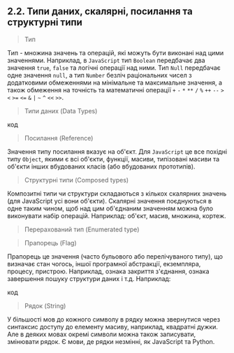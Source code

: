 ## 2.2. Типи даних, скалярні, посилання та структурні типи

> Тип

Тип - множина значень та операцій, які можуть бути виконані над цими значеннями. Наприклад, в `JavaScript` тип `Boolean` передбачає два значення `true`, `false` та логічні операції над ними. Тип `Null` передбачає одне значення `null`, а тип `Number` безліч раціональних чисел з додатковими обмеженнями на мінімальне та максимальне значення, а також обмеження на точність та математичні операції `+` `-` `*` `**` `/` `%` `++` `--` `>` `<` `>=` `<=` `&` `|` `~` `^` `<<` `>>`.

> Типи даних (Data Types)

код

> Посилання (Reference)

Значення типу посилання вказує на об'єкт. Для `JavaScript` це все похідні типу `Object`, якими є всі об'єкти, функції, масиви, типізовані масиви та об'єкти інших вбудованих класів (або вбудованих прототипів).

> Структурні типи (Composed types)

Композитні типи чи структури складаються з кількох скалярних значень (для JavaScript усі вони об'єкти). Скалярні значення поєднуються в одне таким чином, щоб над цим об'єднаним значенням можна було виконувати набір операцій. Наприклад: об'єкт, масив, множина, кортеж.

> Перерахований тип (Enumerated type)

> Прапорець (Flag)

Прапорець це значення (часто бульового або перелічуваного типу), що визначає стан чогось, іншої програмної абстракції, екземпляра, процесу, пристрою. Наприклад, ознака закриття з'єднання, ознака завершення пошуку структури даних і т.д. Наприклад:

код

> Рядок (String)

У більшості мов до кожного символу в рядку можна звернутися через синтаксис доступу до елементу масиву, наприклад, квадратні дужки. Але в деяких мовах окремі символи можна також записувати, змінювати рядок. Є мови, де рядки незмінні, як JavaScript та Python.
